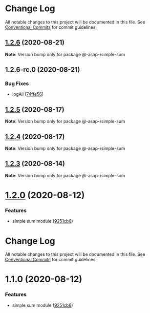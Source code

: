 # Change Log

All notable changes to this project will be documented in this file.
See [Conventional Commits](https://conventionalcommits.org) for commit guidelines.

## [1.2.6](https://github.com/AlexSav94/lerna-ci-example/compare/@-asap-/simple-sum@1.2.5...@-asap-/simple-sum@1.2.6) (2020-08-21)

**Note:** Version bump only for package @-asap-/simple-sum





## 1.2.6-rc.0 (2020-08-21)


### Bug Fixes

* logAll ([74ffe56](https://github.com/AlexSav94/lerna-ci-example/commit/74ffe56bd8e7ca0c5afe33d0abb2d175938306ad))





## [1.2.5](https://github.com/AlexSav94/lerna-ci-example/compare/@-asap-/simple-sum@1.2.4...@-asap-/simple-sum@1.2.5) (2020-08-17)

**Note:** Version bump only for package @-asap-/simple-sum





## [1.2.4](https://github.com/AlexSav94/lerna-ci-example/compare/@-asap-/simple-sum@1.2.3...@-asap-/simple-sum@1.2.4) (2020-08-17)

**Note:** Version bump only for package @-asap-/simple-sum





## [1.2.3](https://github.com/AlexSav94/lerna-ci-example/compare/@-asap-/simple-sum@1.2.0...@-asap-/simple-sum@1.2.3) (2020-08-14)

**Note:** Version bump only for package @-asap-/simple-sum





# [1.2.0](https://github.com/AlexSav94/lerna-ci-example/compare/@-asap-/simple-sum@1.0.1-rc.0...@-asap-/simple-sum@1.2.0) (2020-08-12)


### Features

* simple sum module ([9251cb8](https://github.com/AlexSav94/lerna-ci-example/commit/9251cb803ca80ddca70f5d40959d6901ca480583))





# Change Log

All notable changes to this project will be documented in this file. See
[Conventional Commits](https://conventionalcommits.org) for commit guidelines.

# 1.1.0 (2020-08-12)

### Features

- simple sum module
  ([9251cb8](https://github.com/AlexSav94/lerna-ci-example/commit/9251cb803ca80ddca70f5d40959d6901ca480583))
